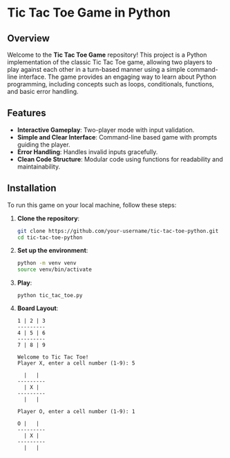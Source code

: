 # Tic Tac Toe Game in Python

## Overview
Welcome to the **Tic Tac Toe Game** repository! This project is a Python implementation of the classic Tic Tac Toe game, allowing two players to play against each other in a turn-based manner using a simple command-line interface. The game provides an engaging way to learn about Python programming, including concepts such as loops, conditionals, functions, and basic error handling.

## Features
- **Interactive Gameplay**: Two-player mode with input validation.
- **Simple and Clear Interface**: Command-line based game with prompts guiding the player.
- **Error Handling**: Handles invalid inputs gracefully.
- **Clean Code Structure**: Modular code using functions for readability and maintainability.

## Installation
To run this game on your local machine, follow these steps:

1. **Clone the repository**:
   ```bash
   git clone https://github.com/your-username/tic-tac-toe-python.git
   cd tic-tac-toe-python
   ```
2. **Set up the environment**:
    ```bash
   python -m venv venv
   source venv/bin/activate
   ```

3. **Play**:
    ```
   python tic_tac_toe.py
   ```
   
4. **Board Layout**:
    ```
    1 | 2 | 3
    ---------
    4 | 5 | 6
    ---------
    7 | 8 | 9
    
    Welcome to Tic Tac Toe!
    Player X, enter a cell number (1-9): 5
    
      |   |  
    ---------
      | X |  
    ---------
      |   |  
    
    Player O, enter a cell number (1-9): 1
    
    O |   |  
    ---------
      | X |  
    ---------
      |   |  
    
    ```


